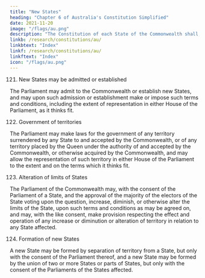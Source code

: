 ```yaml
---
title: "New States"
heading: "Chapter 6 of Australia's Constitution Simplified"
date: 2021-11-20
image: "/flags/au.png"
description: "The Constitution of each State of the Commonwealth shall, subject to this Constitution, continue as at the establishment of the Commonwealth"
linkb: /research/constitutions/au/
linkbtext: "Index"
linkf: /research/constitutions/au/
linkftext: "Index"
icon: "/flags/au.png"
---
```



121. New States may be admitted or established

The Parliament may admit to the Commonwealth or establish new States, and may upon such admission or establishment make or impose such terms and conditions, including the extent of representation in either House of the Parliament, as it thinks fit.

122. Government of territories

The Parliament may make laws for the government of any territory surrendered by any State to and accepted
by the Commonwealth, or of any territory placed by the Queen under the authority of and accepted by the Commonwealth, or otherwise acquired by the Commonwealth, and may allow the representation of such
territory in either House of the Parliament to the extent and on the terms which it thinks fit.

123. Alteration of limits of States

The Parliament of the Commonwealth may, with the consent of the Parliament of a State, and the approval of the majority of the electors of the State voting upon the question, increase, diminish, or otherwise alter the limits of the State, upon such terms and conditions as may be agreed on, and may, with the like consent, make provision respecting the effect and operation of any increase or diminution or alteration of territory in relation to any State affected.

124. Formation of new States

A new State may be formed by separation of territory from a State, but only with the consent of the Parliament
thereof, and a new State may be formed by the union of two or more States or parts of States, but only with the
consent of the Parliaments of the States affected.


